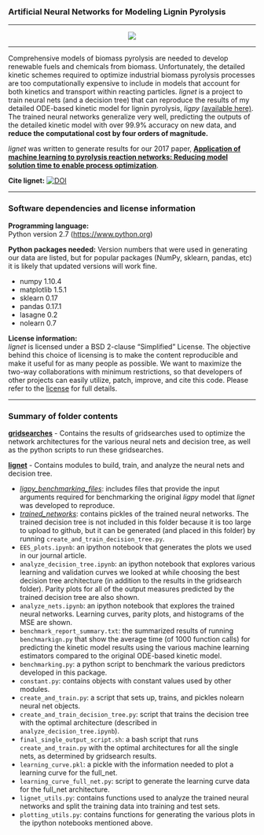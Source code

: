 ### Artificial Neural Networks for Modeling Lignin Pyrolysis
----
<p align="center">
   <img src="lignet.png">
</p>

----
Comprehensive models of biomass pyrolysis are needed to develop renewable fuels and chemicals from biomass. Unfortunately, the detailed kinetic schemes required to optimize industrial biomass pyrolysis processes are too computationally expensive to include in models that account for both kinetics and transport within reacting particles. *lignet* is a project to train neural nets (and a decision tree) that can reproduce the results of my detailed ODE-based kinetic model for lignin pyrolysis, *ligpy* [(available here)](https://github.com/houghb/ligpy). The trained neural networks generalize very well, predicting the outputs of the detailed kinetic model with over 99.9% accuracy on new data, and **reduce the computational cost by four orders of magnitude.**

*lignet* was written to generate results for our 2017 paper, [**Application of machine learning to pyrolysis reaction networks: Reducing model solution time to enable process optimization**](http://www.sciencedirect.com/science/article/pii/S0098135417301710).

**Cite lignet:** [![DOI](https://zenodo.org/badge/21004/houghb/lignet.svg)](https://zenodo.org/badge/latestdoi/21004/houghb/lignet)

-------
### Software dependencies and license information

**Programming language:**  
Python version 2.7 (https://www.python.org)

**Python packages needed:**
Version numbers that were used in generating our data are listed, but for popular packages (NumPy, sklearn, pandas, etc) it is likely that updated versions will work fine.

- numpy 1.10.4
- matplotlib 1.5.1
- sklearn 0.17
- pandas 0.17.1
- lasagne 0.2
- nolearn 0.7


**License information:**   
*lignet* is licensed under a BSD 2-clause “Simplified” License. The objective behind this choice of licensing is to make the content reproducible and make it useful for as many people as possible. We want to maximize the two-way collaborations with minimum restrictions, so that developers of other projects can easily utilize, patch, improve, and cite this code. Please refer to the [license](https://github.com/houghb/lignet/blob/master/LICENSE) for full details.

-------
### Summary of folder contents

**[gridsearches](https://github.com/houghb/lignet/tree/master/gridsearches)** - Contains the results of gridsearches used to optimize the network architectures for the various neural nets and decision tree, as well as the python scripts to run these gridsearches.

**[lignet](https://github.com/houghb/lignet/tree/master/lignet)** - Contains modules to build, train, and analyze the neural nets and decision tree.

- *[ligpy_benchmarking_files](https://github.com/houghb/lignet/tree/master/lignet/ligpy_benchmarking_files)*: includes files that provide the input arguments required for benchmarking the original *ligpy* model that *lignet* was developed to reproduce.
- *[trained_networks](https://github.com/houghb/lignet/tree/master/lignet/trained_networks)*: contains pickles of the trained neural networks. The trained decision tree is not included in this folder because it is too large to upload to github, but it can be generated (and placed in this folder) by running `create_and_train_decision_tree.py`.
- `EES_plots.ipynb`: an ipython notebook that generates the plots we used in our journal article.
- `analyze_decision_tree.ipynb`: an ipython notebook that explores various learning and validation curves we looked at while choosing the best decision tree architecture (in addition to the results in the gridsearch folder). Parity plots for all of the output measures predicted by the trained decision tree are also shown.
- `analyze_nets.ipynb`: an ipython notebook that explores the trained neural networks.  Learning curves, parity plots, and histograms of the MSE are shown.
- `benchmark_report_summary.txt`: the summarized results of running `benchmarkign.py` that show the average time (of 1000 function calls) for predicting the kinetic model results using the various machine learning estimators compared to the original ODE-based kinetic model.
- `benchmarking.py`: a python script to benchmark the various predictors developed in this package.
- `constant.py`: contains objects with constant values used by other modules.
- `create_and_train.py`: a script that sets up, trains, and pickles nolearn neural net objects.
- `create_and_train_decision_tree.py`: script that trains the decision tree with the optimal architecture (described in `analyze_decision_tree.ipynb`).
- `final_single_output_script.sh`: a bash script that runs `create_and_train.py` with the optimal architectures for all the single nets, as determined by gridsearch results.
- `learning_curve.pkl`: a pickle with the information needed to plot a learning curve for the full_net.
- `learning_curve_full_net.py`: script to generate the learning curve data for the full_net architecture.
- `lignet_utils.py`: contains functions used to analyze the trained neural networks and split the training data into training and test sets.
- `plotting_utils.py`: contains functions for generating the various plots in the ipython notebooks mentioned above.
